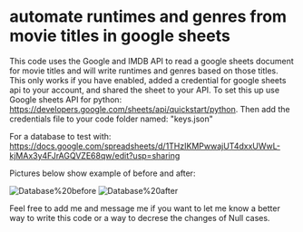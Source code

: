 # automate runtimes and genres from movie titles in google sheets

This code uses the Google and IMDB API to read a google sheets document for movie titles and will write runtimes and genres based on those titles. This only works if you have enabled, added a credential for google sheets api to your account, and shared the sheet to your API. To set this up use Google sheets API for python: https://developers.google.com/sheets/api/quickstart/python. Then add the credentials file to your code folder named: "keys.json"

For a database to test with: https://docs.google.com/spreadsheets/d/1THzIKMPwwajUT4dxxUWwL-kjMAx3y4FJrAGQVZE68qw/edit?usp=sharing

Pictures below show example of before and after:

![Database%20before](https://github.com/lucasichen/Create-title-genre-from-movie-database/blob/main/Database%20before.png)
![Database%20after](https://github.com/lucasichen/Create-title-genre-from-movie-database/blob/main/Database%20after.png)

Feel free to add me and message me if you want to let me know a better way to write this code or a way to decrese the changes of Null cases.
